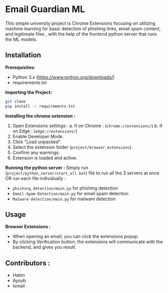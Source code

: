 # Email Guardian ML

This simple university project is Chrome Extensions focusing on utilizing machine learning for basic detection of phishing links, email spam content, and legitimate files , with the help of the frontend python server that runs the ML models.


## Installation

**Prerequisites:**

* Python 3.x (https://www.python.org/downloads/)
* requirements.txt

**Importing the Project:**

```bash
git clone 
pip install -r requirements.txt
```

**Installing the chrome extension :**
1. Open Extensions settings :
   a. if on Chrome : (`chrome://extensions/`)
   b. if on Edge : (`edge://extensions/`)
2. Enable Developer Mode.
3. Click "Load unpacked".
4. Select the extension folder (`project/browser_extensions`).
5. Confirm any warnings.
6. Extension is loaded and active.

**Running the python server :**
Simply run (`project/python_server/start_all.bat`) file to run all the 3 servers at once OR run each file individually : 
- `phishing_detection/main.py` for phishing detection 
- `Email-Spam-Detection/main.py` for email spam detection 
- `Malware-detection/main.py` for malware detection 


## Usage


**Browser Extensions :**

- When opening an email, you can click the extensions popup.
- By clicking Verification button, the extensions will communicate with the backend, and gives you result.


## Contributors :
- Hatim
- Ayoub
- Ismail



